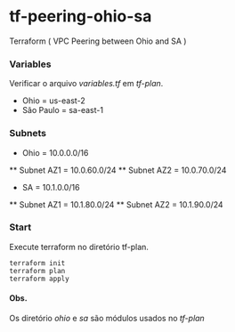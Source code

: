 # tf-peering-ohio-sa
Terraform ( VPC Peering between Ohio and SA )


### Variables
Verificar o arquivo *variables.tf* em *tf-plan*.

- Ohio = us-east-2
- São Paulo = sa-east-1

### Subnets

- Ohio = 10.0.0.0/16

** Subnet AZ1 = 10.0.60.0/24
** Subnet AZ2 = 10.0.70.0/24

- SA = 10.1.0.0/16 

** Subnet AZ1 = 10.1.80.0/24
** Subnet AZ2 = 10.1.90.0/24

### Start
Execute terraform no diretório tf-plan.
```
terraform init
terraform plan
terraform apply
```

#### Obs.
Os diretório *ohio* e *sa* são módulos usados no *tf-plan*
